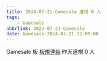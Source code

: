 ```yaml
---
title: 2024-07-21-Gamesale 違規 0 人
tags:
    - Gamesale
abbrlink: 2024-07-21-Gamesale
date: Gamesale-2024-07-21 12:00:00
---
```

Gamesale 板 [板規連結](https://www.ptt.cc/bbs/Gossiping/M.1637425085.A.07D.html)
昨天違規 0 人
